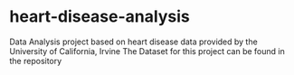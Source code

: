 # heart-disease-analysis
Data Analysis project based on heart disease data provided by the University of California, Irvine
The Dataset for this project can be found in the repository
